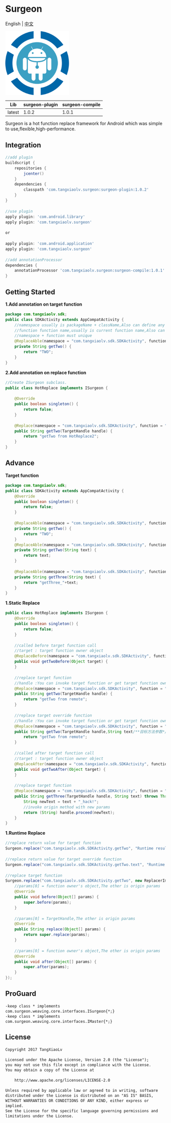 # Surgeon
English | [中文](https://github.com/TangXiaoLv/Surgeon/blob/master/README-CN.md)

<img src="img/1.png" width = "200" height = "200"/>

|Lib|surgeon-plugin|surgeon-compile|
|:---:|:---|:---|
|latest|1.0.2|1.0.1|

Surgeon is a hot function replace framework for Android which was simple to use,flexible,high-performance.

Integration
---
```gradle
//add plugin
buildscript {
    repositories {
        jcenter()
    }
    dependencies {
        classpath 'com.tangxiaolv.surgeon:surgeon-plugin:1.0.2'
    }
}

//use plugin
apply plugin: 'com.android.library'
apply plugin: 'com.tangxiaolv.surgeon'

or

apply plugin: 'com.android.application'
apply plugin: 'com.tangxiaolv.surgeon'

//add annotationProcessor
dependencies {
    annotationProcessor 'com.tangxiaolv.surgeon:surgeon-compile:1.0.1'
}
```

Getting Started
---
**1.Add annotation on target function**
```java
package com.tangxiaolv.sdk;
public class SDKActivity extends AppCompatActivity {
    //namespace usually is packageName + className,Also can define any string if you want. 
    //function function name,usually is current function name,Also can define any string if you want. 
    //namespace + function must unique
    @ReplaceAble(namespace = "com.tangxiaolv.sdk.SDKActivity", function = "getTwo")
    private String getTwo() {
        return "TWO";
    }
}
```

**2.Add annotation on replace function**
```java
//Create ISurgeon subclass.
public class HotReplace implements ISurgeon {

    @Override
    public boolean singleton() {
        return false;
    }
    
    @Replace(namespace = "com.tangxiaolv.sdk.SDKActivity", function = "getTwo")
    public String getTwo(TargetHandle handle) {
        return "getTwo from HotReplace2";
    }
}
```

Advance
---
**Target function**
```java
package com.tangxiaolv.sdk;
public class SDKActivity extends AppCompatActivity {
    @Override
    public boolean singleton() {
        return false;
    }
    
    @ReplaceAble(namespace = "com.tangxiaolv.sdk.SDKActivity", function = "getTwo")
    private String getTwo() {
        return "TWO";
    }
    @ReplaceAble(namespace = "com.tangxiaolv.sdk.SDKActivity", function = "getTwo.text")
    private String getTwo(String text) {
        return text;
    }
    
    @ReplaceAble(namespace = "com.tangxiaolv.sdk.SDKActivity", function = "getThree")
    private String getThree(String text) {
        return "getThree_"+text;
    }
}
```

**1.Static Replace**
```java
public class HotReplace implements ISurgeon {
    @Override
    public boolean singleton() {
        return false;
    }

    //called before target function call
    //target : target function owner object
    @ReplaceBefore(namespace = "com.tangxiaolv.sdk.SDKActivity", function = "getTwo")
    public void getTwoBefore(Object target) {
    }
    
    //replace target function
    //handle :You can invoke target function or get target function owner by handler.
    @Replace(namespace = "com.tangxiaolv.sdk.SDKActivity", function = "getTwo")
    public String getTwo(TargetHandle handle) {
        return "getTwo from remote";
    }
    
    //replace target override function
    //handle :You can invoke target function or get target function owner by handler.
    @Replace(namespace = "com.tangxiaolv.sdk.SDKActivity", function = "getTwo.text")
    public String getTwo(TargetHandle handle,String text/**目标方法参数*/) {
        return "getTwo from remote";
    }
    
    //called after target function call
    //target : target function owner object
    @ReplaceAfter(namespace = "com.tangxiaolv.sdk.SDKActivity", function = "getTwo")
    public void getTwoAfter(Object target) {
    }
    
    //replace target function
    @Replace(namespace = "com.tangxiaolv.sdk.SDKActivity", function = "getThree")
    public String getThree(TargetHandle handle, String text) throws Throwable {
        String newText = text + "_hack!";
        //invoke origin method with new params
        return (String) handle.proceed(newText);
    }
}
```

**1.Runtime Replace**
```java
//replace return value for target function
Surgeon.replace("com.tangxiaolv.sdk.SDKActivity.getTwo", "Runtime result");

//replace return value for target override function 
Surgeon.replace("com.tangxiaolv.sdk.SDKActivity.getTwo.text", "Runtime result");

//replace target function
Surgeon.replace("com.tangxiaolv.sdk.SDKActivity.getTwo", new ReplacerImpl<String>(){
    //params[0] = function owner's object,The other is origin params 
    @Override
    public void before(Object[] params) {
        super.before(params);
    }

    //params[0] = TargetHandle,The other is origin params
    @Override
    public String replace(Object[] params) {
        return super.replace(params);
    }

    //params[0] = function owner's object,The other is origin params
    @Override
    public void after(Object[] params) {
        super.after(params);
    }
});
```

ProGuard
---
```
-keep class * implements com.surgeon.weaving.core.interfaces.ISurgeon{*;}
-keep class * implements com.surgeon.weaving.core.interfaces.IMaster{*;}
```

License
---
    Copyright 2017 TangXiaoLv
    
    Licensed under the Apache License, Version 2.0 (the "License");
    you may not use this file except in compliance with the License.
    You may obtain a copy of the License at
    
        http://www.apache.org/licenses/LICENSE-2.0
    
    Unless required by applicable law or agreed to in writing, software
    distributed under the License is distributed on an "AS IS" BASIS,
    WITHOUT WARRANTIES OR CONDITIONS OF ANY KIND, either express or implied.
    See the License for the specific language governing permissions and
    limitations under the License.
